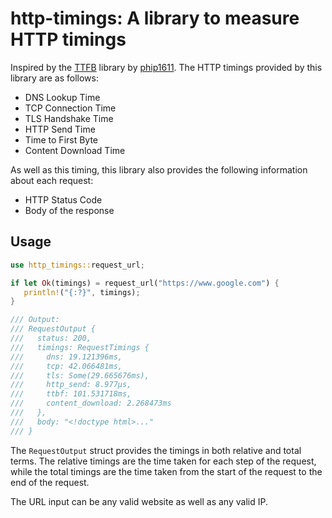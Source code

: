 # http-timings: A library to measure HTTP timings
Inspired by the [TTFB](https://github.com/phip1611/ttfb) library by [phip1611](https://github.com/phip1611). The HTTP timings provided by this library are as follows:
- DNS Lookup Time
- TCP Connection Time
- TLS Handshake Time
- HTTP Send Time
- Time to First Byte
- Content Download Time

As well as this timing, this library also provides the following information about each request:
- HTTP Status Code
- Body of the response

## Usage
```rust
use http_timings::request_url;

if let Ok(timings) = request_url("https://www.google.com") {
   println!("{:?}", timings);
}

/// Output:
/// RequestOutput {
///   status: 200,
///   timings: RequestTimings {
///     dns: 19.121396ms,
///     tcp: 42.066481ms,
///     tls: Some(29.665676ms),
///     http_send: 8.977µs,
///     ttbf: 101.531718ms,
///     content_download: 2.268473ms
///   },
///   body: "<!doctype html>..."
/// }
```

The `RequestOutput` struct provides the timings in both relative and total terms. The relative timings are the time taken for each step of the request, while the total timings are the time taken from the start of the request to the end of the request.

The URL input can be any valid website as well as any valid IP.